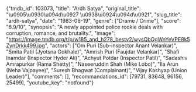 {"tmdb_id": 103073, "title": "Ardh Satya", "original_title": "\u0905\u0930\u094d\u0927 \u0938\u0924\u094d\u092f", "slug_title": "ardh-satya", "date": "1983-08-19", "genre": ["Drame / Crime"], "score": "6.9/10", "synopsis": "A newly appointed police rookie deals with corruption, romance, and brutality.", "image": "https://image.tmdb.org/t/p/w185_and_h278_bestv2/wysQbOgWnYeVPE8k5ZynDrkk499.jpg", "actors": ["Om Puri (Sub-inspector Anant Velankar)", "Smita Patil (Jyotsna Gokhale)", "Amrish Puri (Faujdar Velankar)", "Shafi Inamdar (Inspector Hyder Ali)", "Achyut Potdar (Inspector Patil)", "Sadashiv Amrapurkar (Rama Shetty)", "Naseeruddin Shah (Mike Lobo)", "Ila Arun (Neha Vajpayee)", "Suresh Bhagwat (Complainant)", "Vijay Kashyap (Union Leader)"], "comments": [], "recommandations_id": [79731, 83648, 96156, 25499], "youtube_key": "notfound"}